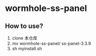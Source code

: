 # wormhole-ss-panel
## How to use?
1. clone 本仓库
2. mv wormhole-ss-panel/ ss-panel-3.3.9
3. sh myinstall.sh
